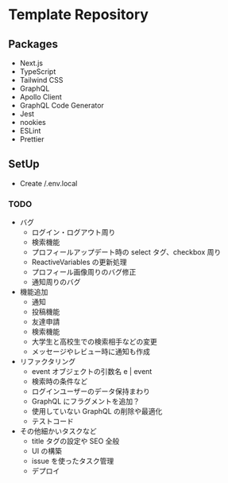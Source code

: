 # Template Repository

## Packages

- Next.js
- TypeScript
- Tailwind CSS
- GraphQL
- Apollo Client
- GraphQL Code Generator
- Jest
- nookies
- ESLint
- Prettier

## SetUp

- Create /.env.local

### TODO

- バグ
  - ログイン・ログアウト周り
  - 検索機能
  - プロフィールアップデート時の select タグ、checkbox 周り
  - ReactiveVariables の更新処理
  - プロフィール画像周りのバグ修正
  - 通知周りのバグ
- 機能追加
  - 通知
  - 投稿機能
  - 友達申請
  - 検索機能
  - 大学生と高校生での検索相手などの変更
  - メッセージやレビュー時に通知も作成
- リファクタリング
  - event オブジェクトの引数名 e | event
  - 検索時の条件など
  - ログインユーザーのデータ保持まわり
  - GraphQL にフラグメントを追加？
  - 使用していない GraphQL の削除や最適化
  - テストコード
- その他細かいタスクなど
  - title タグの設定や SEO 全般
  - UI の構築
  - issue を使ったタスク管理
  - デプロイ

